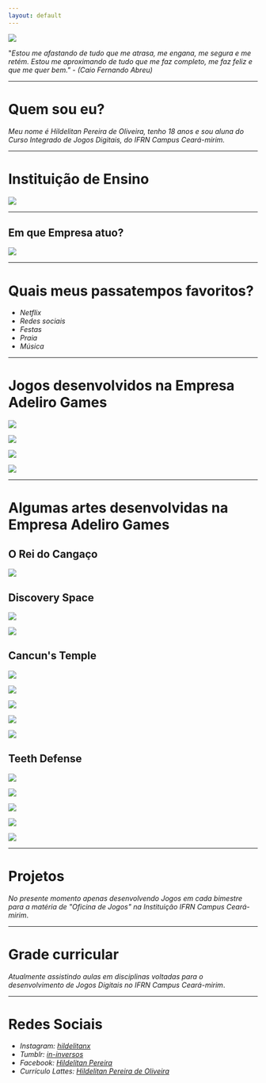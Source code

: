 ```yaml
---
layout: default
---
```


![](eu.png)  

"_Estou me afastando de tudo que me atrasa, me engana, me segura e me retém. Estou me aproximando de tudo que me faz completo, me faz feliz e que me quer bem." - (Caio Fernando Abreu)_

* * * 

# Quem sou eu?

_Meu nome é Hildelitan Pereira de Oliveira, tenho 18 anos e sou aluna do Curso Integrado de Jogos Digitais, do IFRN Campus Ceará-mirim._

* * *

# Instituição de Ensino

![](escola.JPG)

* * * 

## Em que Empresa atuo?

![](marcaempresa.png)

* * * 

# Quais meus passatempos favoritos?

* _Netflix_  
* _Redes sociais_  
* _Festas_  
* _Praia_  
* _Música_  

* * * 

# Jogos desenvolvidos na Empresa Adeliro Games

[![](jogo1.png)](https://alessandrats.github.io/O%20Rei%20do%20Cangaco/)

[![](jogo2.png)](https://alessandrats.github.io/DiscoverySpace/)

[![](jogo3.png)](https://alessandrats.github.io/CancunsTemple/)

[![](jogo4.png)](https://alessandrats.github.io/TeethDefense/)

* * * 

# Algumas artes desenvolvidas na Empresa Adeliro Games

## O Rei do Cangaço

![](casal.png)  

## Discovery Space

![](astronauta.png)  

![](et.png)  

## Cancun's Temple

![](george.png)  

![](torre.png)  

![](morcego.png)  

![](planta.png)  

![](fauno.png)  

## Teeth Defense

![](dente.png)  

![](chiclete.png)  

![](carie.png)  

![](bocasuja.png)  

![](boca.png)  

* * *

# Projetos

_No presente momento apenas desenvolvendo Jogos em cada bimestre para a matéria de "Oficina de Jogos" na Instituição IFRN Campus Ceará-mirim_.  

* * *

# Grade curricular

_Atualmente assistindo aulas em disciplinas voltadas para o desenvolvimento de Jogos Digitais no IFRN Campus Ceará-mirim_. 

* * *

# Redes Sociais 

* _Instagram:  [hildelitanx](https://www.instagram.com/hildelitanx/)_    
* _Tumblr:  [in-inversos](http://in-inversos.tumblr.com/)_    
* _Facebook:  [Hildelitan Pereira](https://www.facebook.com/hildelitan)_    
* _Currículo Lattes: [Hildelitan Pereira de Oliveira](http://lattes.cnpq.br/5361936635040520)_  
